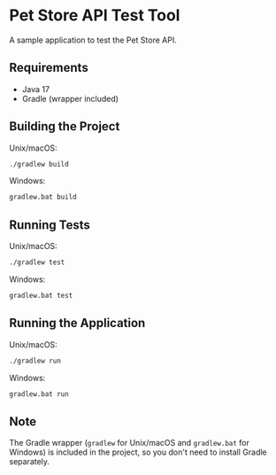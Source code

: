 # Pet Store API Test Tool

A sample application to test the Pet Store API.

## Requirements

- Java 17
- Gradle (wrapper included)

## Building the Project

Unix/macOS:
```bash
./gradlew build
```

Windows:
```cmd
gradlew.bat build
```

## Running Tests

Unix/macOS:
```bash
./gradlew test
```

Windows:
```cmd
gradlew.bat test
```

## Running the Application

Unix/macOS:
```bash
./gradlew run
```

Windows:
```cmd
gradlew.bat run
```

## Note

The Gradle wrapper (`gradlew` for Unix/macOS and `gradlew.bat` for Windows) is included in the project, so you don't need to install Gradle separately.
